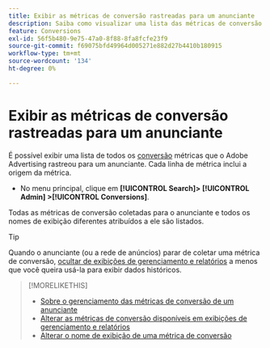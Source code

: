 ```yaml
---
title: Exibir as métricas de conversão rastreadas para um anunciante
description: Saiba como visualizar uma lista das métricas de conversão rastreadas para um anunciante.
feature: Conversions
exl-id: 56f5b480-9e75-47a0-8f88-8fa8fcfe23f9
source-git-commit: f69075bfd49964d005271e882d27b4410b180915
workflow-type: tm+mt
source-wordcount: '134'
ht-degree: 0%

---
```


# Exibir as métricas de conversão rastreadas para um anunciante

É possível exibir uma lista de todos os [conversão](/help/search-social-commerce/glossary.md#c-d) métricas que o Adobe Advertising rastreou para um anunciante. Cada linha de métrica inclui a origem da métrica.

* No menu principal, clique em **[!UICONTROL Search]> [!UICONTROL Admin] >[!UICONTROL Conversions]**.

Todas as métricas de conversão coletadas para o anunciante e todos os nomes de exibição diferentes atribuídos a ele são listados.

>[!TIP]
>
>Quando o anunciante (ou a rede de anúncios) parar de coletar uma métrica de conversão, [ocultar de exibições de gerenciamento e relatórios](conversion-metric-edit-available.md) a menos que você queira usá-la para exibir dados históricos.

>[!MORELIKETHIS]
>
>* [Sobre o gerenciamento das métricas de conversão de um anunciante](conversion-metric-about.md)
>* [Alterar as métricas de conversão disponíveis em exibições de gerenciamento e relatórios](conversion-metric-edit-available.md)
>* [Alterar o nome de exibição de uma métrica de conversão](conversion-metric-edit-display-name.md)
